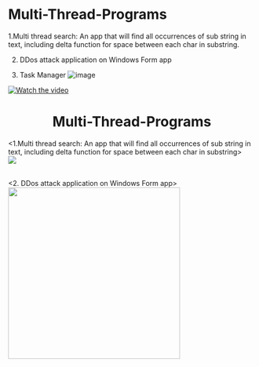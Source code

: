 # Multi-Thread-Programs
1.Multi thread search:
An app that will find all occurrences of sub string in text, including delta function for space between each char in substring.


2. DDos attack application on Windows Form app



3. Task Manager
![image](https://user-images.githubusercontent.com/63515984/173310415-158b9166-072c-405a-979a-b5a44420f058.png)



[![Watch the video](https://img.youtube.com/vi/T-CIjt1aUPM/maxresdefault.jpg)](https://youtu.be/T-CIjt1aUPM)


<h1 align='center'>
 Multi-Thread-Programs
</h1>




<p>
  
  <1.Multi thread search:
An app that will find all occurrences of sub string in text, including delta function for space between each char in substring>
  </a>&nbsp;&nbsp;
  <a href="https://open.spotify.com/user/iddolourie?si=04702341cbaa4605">
    <img src="https://img.shields.io/badge/Spotify-1ED760?&style=for-the-badge&logo=spotify&logoColor=white" />        
  </a>&nbsp;&nbsp;
</p>

<p>
  <2. DDos attack application on Windows Form app><img src=![image](https://user-images.githubusercontent.com/63515984/173310415-158b9166-072c-405a-979a-b5a44420f058.png)
 width="350"></a>
</p>








